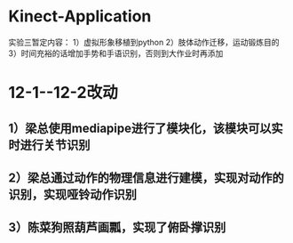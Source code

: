 # Kinect-Application

实验三暂定内容：
1）虚拟形象移植到python
2）肢体动作迁移，运动锻炼目的
3）时间充裕的话增加手势和手语识别，否则到大作业时再添加


# 12-1--12-2改动

## 1）梁总使用mediapipe进行了模块化，该模块可以实时进行关节识别
## 2）梁总通过动作的物理信息进行建模，实现对动作的识别，实现哑铃动作识别
## 3）陈菜狗照葫芦画瓢，实现了俯卧撑识别
